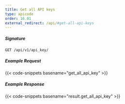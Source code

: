 ```yaml
---
title: Get all API keys
type: apicode
order: 16.01
external_redirect: /api/#get-all-api-keys
---
```


##### Signature

`GET /api/v1/api_key/`

##### Example Request

{{< code-snippets basename="get_all_api_key" >}}

##### Example Response

{{< code-snippets basename="result.get_all_api_key" >}}

